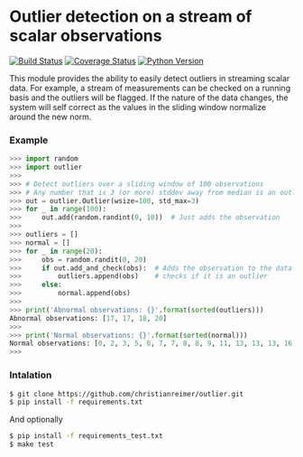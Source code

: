 # Outlier detection on a stream of scalar observations

[![Build Status](https://travis-ci.org/christianreimer/outlier.svg?branch=master)](https://travis-ci.org/christianreimer/outlier)  [![Coverage Status](https://coveralls.io/repos/github/christianreimer/outlier/badge.svg?branch=master)](https://coveralls.io/github/christianreimer/outlier?branch=master)  [![Python Version](https://img.shields.io/badge/python-3.6-blue.svg)](https://img.shields.io/badge/python-3.6-blue.svg)

This module provides the ability to easily detect outliers in streaming scalar data. For example, a stream of measurements can be checked on a running basis and the outliers will be flagged. If the nature of the data changes, the system will self correct as the values in the sliding window normalize around the new norm.

### Example

```python
>>> import random
>>> import outlier
>>>
>>> # Detect outliers over a sliding window of 100 observations
>>> # Any number that is 3 (or more) stddev away from median is an outlier
>>> out = outlier.Outlier(wsize=100, std_max=3)
>>> for _ in range(100):
>>>     out.add(random.randint(0, 10))  # Just adds the observation
>>>
>>> outliers = []
>>> normal = []
>>> for _ in range(20):
>>>     obs = random.randit(0, 20)
>>>     if out.add_and_check(obs):  # Adds the observation to the data set and
>>>         outliers.append(obs)    # checks if it is an outlier
>>>     else:
>>>         normal.append(obs)
>>>
>>> print('Abnormal observations: {}'.format(sorted(outliers)))
Abnormal observations: [17, 17, 18, 20]
>>>
>>> print('Normal observations: {}'.format(sorted(normal)))
Normal observations: [0, 2, 3, 5, 6, 7, 7, 8, 8, 9, 11, 13, 13, 13, 16, 16]
>>>
```


### Intalation
```bash
$ git clone https://github.com/christianreimer/outlier.git
$ pip install -f requirements.txt
```

And optionally
```bash
$ pip install -f requirements_test.txt
$ make test
```
